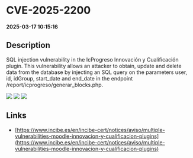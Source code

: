 # CVE-2025-2200

**2025-03-17 10:15:16**

## Description
SQL injection vulnerability in the IcProgreso Innovación y Cualificación plugin. This vulnerability allows an attacker to obtain, update and delete data from the database by injecting an SQL query on the parameters user, id, idGroup, start_date and end_date in the endpoint /report/icprogreso/generar_blocks.php.

![](https://img.shields.io/static/v1?label=Score&message=9.3&color=red)
![](https://img.shields.io/static/v1?label=Severity&message=CRITICAL&color=red)
![](https://img.shields.io/static/v1?label=CWE&message=SQL&color=green)

## Links
- [https://www.incibe.es/en/incibe-cert/notices/aviso/multiple-vulnerabilities-moodle-innovacion-y-cualificacion-plugins](https://www.incibe.es/en/incibe-cert/notices/aviso/multiple-vulnerabilities-moodle-innovacion-y-cualificacion-plugins)
